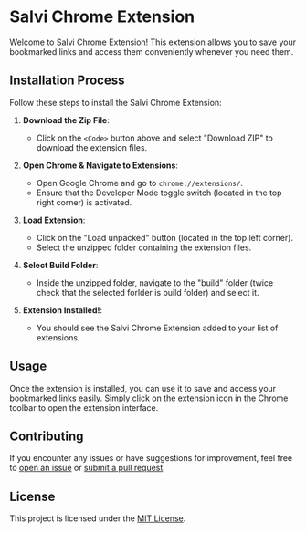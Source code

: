 # Salvi Chrome Extension

Welcome to Salvi Chrome Extension! This extension allows you to save your bookmarked links and access them conveniently whenever you need them.

## Installation Process

Follow these steps to install the Salvi Chrome Extension:

1. **Download the Zip File**:
   - Click on the `<Code>` button above and select "Download ZIP" to download the extension files.

2. **Open Chrome & Navigate to Extensions**:
   - Open Google Chrome and go to `chrome://extensions/`.
   - Ensure that the Developer Mode toggle switch (located in the top right corner) is activated.

3. **Load Extension**:
   - Click on the "Load unpacked" button (located in the top left corner).
   - Select the unzipped folder containing the extension files.

4. **Select Build Folder**:
   - Inside the unzipped folder, navigate to the "build" folder (twice check that the selected forlder is build folder) and select it.

5. **Extension Installed!**:
   - You should see the Salvi Chrome Extension added to your list of extensions.

## Usage

Once the extension is installed, you can use it to save and access your bookmarked links easily. Simply click on the extension icon in the Chrome toolbar to open the extension interface.

## Contributing

If you encounter any issues or have suggestions for improvement, feel free to [open an issue](https://github.com/yourusername/salvi-chrome-extension/issues) or [submit a pull request](https://github.com/yourusername/salvi-chrome-extension/pulls).

## License

This project is licensed under the [MIT License](LICENSE).
